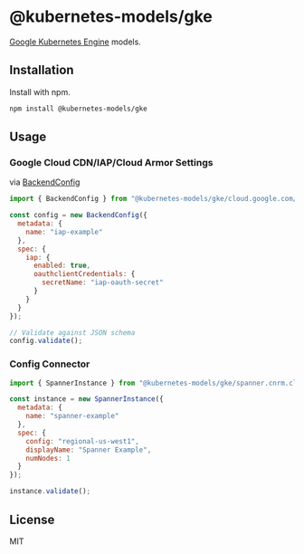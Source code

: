 # @kubernetes-models/gke

[Google Kubernetes Engine](https://cloud.google.com/kubernetes-engine/docs/concepts/) models.

## Installation

Install with npm.

```sh
npm install @kubernetes-models/gke
```

## Usage

### Google Cloud CDN/IAP/Cloud Armor Settings

via [BackendConfig](https://cloud.google.com/kubernetes-engine/docs/concepts/backendconfig)

```js
import { BackendConfig } from "@kubernetes-models/gke/cloud.google.com/v1beta1/BackendConfig";

const config = new BackendConfig({
  metadata: {
    name: "iap-example"
  },
  spec: {
    iap: {
      enabled: true,
      oauthclientCredentials: {
        secretName: "iap-oauth-secret"
      }
    }
  }
});

// Validate against JSON schema
config.validate();
```

### Config Connector

```js
import { SpannerInstance } from "@kubernetes-models/gke/spanner.cnrm.cloud.google.com/v1beta1/SpannerInstance";

const instance = new SpannerInstance({
  metadata: {
    name: "spanner-example"
  },
  spec: {
    config: "regional-us-west1",
    displayName: "Spanner Example",
    numNodes: 1
  }
});

instance.validate();
```

## License

MIT
